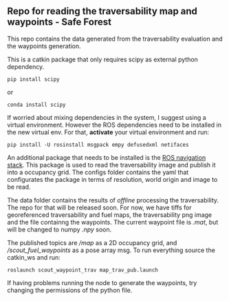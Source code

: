 ## Repo for reading the traversability map and waypoints - Safe Forest
This repo contains the data generated from the traversability evaluation and the waypoints generation.

This is a catkin package that only requires scipy as external python dependency. 
```
pip install scipy
```
or
```
conda install scipy
```

If worried about mixing dependencies in the system, I suggest using a virtual environment. However the ROS dependencies need to be installed in the new virtual env. For that, **activate** your virtual environment and run:
```
pip install -U rosinstall msgpack empy defusedxml netifaces
```

An additional package that needs to be installed is the [ROS navigation stack](https://github.com/ros-planning/navigation). This package is used to read the traversability image and publish it into a occupancy grid. The configs folder contains the yaml that configurates the package in terms of resolution, world origin and image to be read.

The data folder contains the results of *offline* processing the traversability. The repo for that will be released soon. For now, we have tiffs for georeferenced traversability and fuel maps, the traversability png image and the file containng the waypoints. The current waypoint file is *.mat*, but will be changed to numpy *.npy* soon.

The published topics are */map* as a 2D occupancy grid, and */scout_fuel_waypoints* as a pose array msg. To run everything source the catkin_ws and run:
```
roslaunch scout_waypoint_trav map_trav_pub.launch
```

If having problems running the node to generate the waypoints, try changing the permissions of the python file.